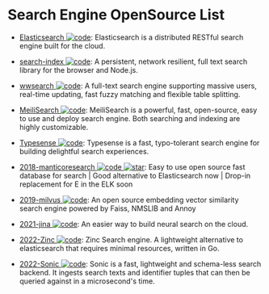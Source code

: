 # Search Engine OpenSource List

- [Elasticsearch ![code](https://martrix-usa.oss-accelerate.aliyuncs.com/logo/code.svg)](https://www.elastic.co/cn/): Elasticsearch is a distributed RESTful search engine built for the cloud.

- [search-index ![code](https://martrix-usa.oss-accelerate.aliyuncs.com/logo/code.svg)](https://github.com/fergiemcdowall/search-index): A persistent, network resilient, full text search library for the browser and Node.js.

- [wwsearch ![code](https://martrix-usa.oss-accelerate.aliyuncs.com/logo/code.svg)](https://github.com/Tencent/wwsearch): A full-text search engine supporting massive users, real-time updating, fast fuzzy matching and flexible table splitting.

- [MeiliSearch ![code](https://martrix-usa.oss-accelerate.aliyuncs.com/logo/code.svg)](https://github.com/meilisearch/MeiliSearch): MeiliSearch is a powerful, fast, open-source, easy to use and deploy search engine. Both searching and indexing are highly customizable.

- [Typesense ![code](https://martrix-usa.oss-accelerate.aliyuncs.com/logo/code.svg)](https://github.com/typesense/typesense): Typesense is a fast, typo-tolerant search engine for building delightful search experiences.

- [2018-manticoresearch ![code](https://martrix-usa.oss-accelerate.aliyuncs.com/logo/code.svg) ![star](https://img.shields.io/github/stars/manticoresoftware/manticoresearch)](https://github.com/manticoresoftware/manticoresearch): Easy to use open source fast database for search | Good alternative to Elasticsearch now | Drop-in replacement for E in the ELK soon

- [2019-milvus ![code](https://martrix-usa.oss-accelerate.aliyuncs.com/logo/code.svg)](https://github.com/milvus-io/milvus): An open source embedding vector similarity search engine powered by Faiss, NMSLIB and Annoy

- [2021-jina ![code](https://martrix-usa.oss-accelerate.aliyuncs.com/logo/code.svg)](https://github.com/jina-ai/jina): An easier way to build neural search on the cloud.

- [2022-Zinc ![code](https://martrix-usa.oss-accelerate.aliyuncs.com/logo/code.svg)](https://github.com/prabhatsharma/zinc): Zinc Search engine. A lightweight alternative to elasticsearch that requires minimal resources, written in Go.

- [2022-Sonic ![code](https://martrix-usa.oss-accelerate.aliyuncs.com/logo/code.svg)](https://github.com/valeriansaliou/sonic): Sonic is a fast, lightweight and schema-less search backend. It ingests search texts and identifier tuples that can then be queried against in a microsecond's time.
